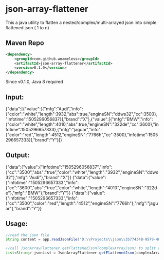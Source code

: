 json-array-flattener
====================
This a java utility to flatten a nested/complex/multi-arrayed json into simple flattened json ( 1 to n)

## Maven Repo

```xml
<dependency>
	<groupId>com.github.wnameless</groupId>
	<artifactId>json-array-flattener</artifactId>
	<version>0.1.0</version>
</dependency>
```

Since v0.1.0, Java 8 required


## Input:

{"data":[{"value":[{"mfg":"Audi","info":{"color":"white","length":3932,"abs":true,"engineSN":"ddws32","cc":3500},"infotime":1505296056837}],"brand":"X"},{"value":[{"mfg":"BMW","info":{"color":"white","length":4010,"abs":true,"engineSN":"322de","cc":3600},"infotime":1505296657333},{"mfg":"jaguar","info":{"color":"red","length":4512,"engineSN":"7766h","cc":3500},"infotime":1505296657333}],"brand":"Y"}]}
 
 
## Output:
 
{"data":{"value":{"infotime":"1505296056837","info":{"cc":"3500","abs":"true","color":"white","length":"3932","engineSN":"ddws32"},"mfg":"Audi"},"brand":"X"}}
{"data":{"value":{"infotime":"1505296657333","info":{"cc":"3600","abs":"true","color":"white","length":"4010","engineSN":"322de"},"mfg":"BMW"},"brand":"Y"}}
{"data":{"value":{"infotime":"1505296657333","info":{"cc":"3500","color":"red","length":"4512","engineSN":"7766h"},"mfg":"jaguar"},"brand":"Y"}}


## Usage:
```java
//read the json file
String content = app.readJsonFile("D:\\Projects\\json\\3b774348-9579-48ae-8798-d47fe225f684.json");

//call JsonArrayFlattener.getFlattenedJson(complexArrayJson) to split and flatten it.
List<String> jsonList = JsonArrayFlattener.getFlattenedJson(complexArrayJson);